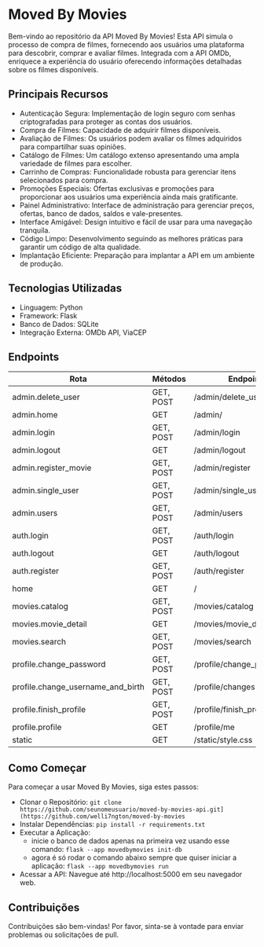 # Moved By Movies
Bem-vindo ao repositório da API Moved By Movies! Esta API simula o processo de compra de filmes, fornecendo aos usuários uma plataforma para descobrir, comprar e avaliar filmes. Integrada com a API OMDb, enriquece a experiência do usuário oferecendo informações detalhadas sobre os filmes disponíveis.

## Principais Recursos
- Autenticação Segura: Implementação de login seguro com senhas criptografadas para proteger as contas dos usuários.
- Compra de Filmes: Capacidade de adquirir filmes disponíveis.
- Avaliação de Filmes: Os usuários podem avaliar os filmes adquiridos para compartilhar suas opiniões.
- Catálogo de Filmes: Um catálogo extenso apresentando uma ampla variedade de filmes para escolher.
- Carrinho de Compras: Funcionalidade robusta para gerenciar itens selecionados para compra.
- Promoções Especiais: Ofertas exclusivas e promoções para proporcionar aos usuários uma experiência ainda mais gratificante.
- Painel Administrativo: Interface de administração para gerenciar preços, ofertas, banco de dados, saldos e vale-presentes.
- Interface Amigável: Design intuitivo e fácil de usar para uma navegação tranquila.
- Código Limpo: Desenvolvimento seguindo as melhores práticas para garantir um código de alta qualidade.
- Implantação Eficiente: Preparação para implantar a API em um ambiente de produção.

## Tecnologias Utilizadas
- Linguagem: Python
- Framework: Flask
- Banco de Dados: SQLite
- Integração Externa: OMDb API, ViaCEP

## Endpoints

| Rota                              | Métodos  | Endpoint                                 |
|-----------------------------------|----------|------------------------------------------|
| admin.delete_user                 | GET, POST| /admin/delete_user/<int:_id>            |
| admin.home                        | GET      | /admin/                                  |
| admin.login                       | GET, POST| /admin/login                             |
| admin.logout                      | GET      | /admin/logout                            |
| admin.register_movie              | GET, POST| /admin/register                          |
| admin.single_user                 | GET, POST| /admin/single_user/<int:_id>             |
| admin.users                       | GET, POST| /admin/users                             |
| auth.login                        | GET, POST| /auth/login                              |
| auth.logout                       | GET      | /auth/logout                             |
| auth.register                     | GET, POST| /auth/register                           |
| home                              | GET      | /                                        |
| movies.catalog                    | GET, POST| /movies/catalog                          |
| movies.movie_detail               | GET      | /movies/movie_detail/<int:_id>           |
| movies.search                     | GET, POST| /movies/search                           |
| profile.change_password           | GET, POST| /profile/change_password                 |
| profile.change_username_and_birth | GET, POST| /profile/changes                         |
| profile.finish_profile            | GET, POST| /profile/finish_profile                  |
| profile.profile                   | GET      | /profile/me                              |
| static                            | GET      | /static/style.css                        |

## Como Começar
Para começar a usar Moved By Movies, siga estes passos:
- Clonar o Repositório: `git clone https://github.com/seunomeusuario/moved-by-movies-api.git](https://github.com/welli7ngton/moved-by-movies`
- Instalar Dependências: `pip install -r requirements.txt`
- Executar a Aplicação:
  - inicie o banco de dados apenas na primeira vez usando esse comando:
    `flask --app movedbymovies init-db`
  - agora é só rodar o comando abaixo sempre que quiser iniciar a aplicação:
    `flask --app movedbymovies run`
- Acessar a API: Navegue até http://localhost:5000 em seu navegador web.

## Contribuições
Contribuições são bem-vindas! Por favor, sinta-se à vontade para enviar problemas ou solicitações de pull.

                                        
                                                                    
                                            
                        
                                    
                                        
                    
                  
                      
                                
